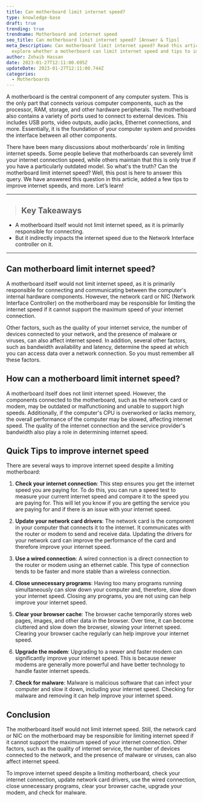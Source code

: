```yaml
---
title: Can motherboard limit internet speed?
type: knowledge-base
draft: true
trending: true
trendname: Motherboard and internet speed
seo_title: Can motherboard limit internet speed? [Answer & Tips]
meta_Description: Can motherboard limit internet speed? Read this article to
  explore whether a motherboard can limit internet speed and tips to improve it.
author: Zohaib Hassan
date: 2023-01-27T12:11:00.695Z
updateDate: 2023-01-27T12:11:00.744Z
categories:
  - Motherboards
---
```

A motherboard is the central component of any computer system. This is the only part that connects various computer components, such as the processor, RAM, storage, and other hardware peripherals. The motherboard also contains a variety of ports used to connect to external devices. This includes USB ports, video outputs, audio jacks, Ethernet connections, and more. Essentially, it is the foundation of your computer system and provides the interface between all other components.

There have been many discussions about motherboards' role in limiting internet speeds. Some people believe that motherboards can severely limit your internet connection speed, while others maintain that this is only true if you have a particularly outdated model. So what's the truth? Can the motherboard limit internet speed? Well, this post is here to answer this query. We have answered this question in this article, added a few tips to improve internet speeds, and more. Let’s learn!

- - -

> ## Key Takeaways

* A motherboard itself would not limit internet speed, as it is primarily responsible for connecting.
* But it indirectly impacts the internet speed due to the Network Interface controller on it.

- - -

## Can motherboard limit internet speed?

A motherboard itself would not limit internet speed, as it is primarily responsible for connecting and communicating between the computer's internal hardware components. However, the network card or NIC (Network Interface Controller) on the motherboard may be responsible for limiting the internet speed if it cannot support the maximum speed of your internet connection. 

Other factors, such as the quality of your internet service, the number of devices connected to your network, and the presence of malware or viruses, can also affect internet speed. In addition, several other factors, such as bandwidth availability and latency, determine the speed at which you can access data over a network connection. So you must remember all these factors. 

## How can a motherboard limit internet speed?

A motherboard itself does not limit internet speed. However, the components connected to the motherboard, such as the network card or modem, may be outdated or malfunctioning and unable to support high speeds. Additionally, if the computer's CPU is overworked or lacks memory, the overall performance of the computer may be slowed, affecting internet speed. The quality of the internet connection and the service provider's bandwidth also play a role in determining internet speed.

## Quick Tips to improve internet speed

There are several ways to improve internet speed despite a limiting motherboard:

1. **Check your internet connection**: This step ensures you get the internet speed you are paying for. To do this, you can run a speed test to measure your current internet speed and compare it to the speed you are paying for. This will let you know if you are getting the service you are paying for and if there is an issue with your internet speed.


2. **Update your network card drivers**: The network card is the component in your computer that connects it to the internet. It communicates with the router or modem to send and receive data. Updating the drivers for your network card can improve the performance of the card and therefore improve your internet speed.


3. **Use a wired connection**: A wired connection is a direct connection to the router or modem using an ethernet cable. This type of connection tends to be faster and more stable than a wireless connection.


4. **Close unnecessary programs**: Having too many programs running simultaneously can slow down your computer and, therefore, slow down your internet speed. Closing any programs, you are not using can help improve your internet speed.


5. **Clear your browser cache**: The browser cache temporarily stores web pages, images, and other data in the browser. Over time, it can become cluttered and slow down the browser, slowing your internet speed. Clearing your browser cache regularly can help improve your internet speed.


6. **Upgrade the modem**: Upgrading to a newer and faster modem can significantly improve your internet speed. This is because newer modems are generally more powerful and have better technology to handle faster internet speeds.


7. **Check for malware**: Malware is malicious software that can infect your computer and slow it down, including your internet speed. Checking for malware and removing it can help improve your internet speed.

## Conclusion

The motherboard itself would not limit internet speed. Still, the network card or NIC on the motherboard may be responsible for limiting internet speed if it cannot support the maximum speed of your internet connection. Other factors, such as the quality of internet service, the number of devices connected to the network, and the presence of malware or viruses, can also affect internet speed. 

To improve internet speed despite a limiting motherboard, check your internet connection, update network card drivers, use the wired connection, close unnecessary programs, clear your browser cache, upgrade your modem, and check for malware.